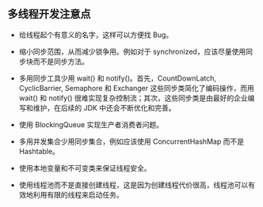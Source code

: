 ## 多线程开发注意点

* 给线程起个有意义的名字，这样可以方便找 Bug。

* 缩小同步范围，从而减少锁争用。例如对于 synchronized，应该尽量使用同步块而不是同步方法。
  
* 多用同步工具少用 wait() 和 notify()。首先，CountDownLatch, CyclicBarrier, Semaphore 和 Exchanger 这些同步类简化了编码操作，而用 wait() 和 notify() 很难实现复杂控制流；其次，这些同步类是由最好的企业编写和维护，在后续的 JDK 中还会不断优化和完善。

* 使用 BlockingQueue 实现生产者消费者问题。
  
* 多用并发集合少用同步集合，例如应该使用 ConcurrentHashMap 而不是 Hashtable。
  
* 使用本地变量和不可变类来保证线程安全。
  
* 使用线程池而不是直接创建线程，这是因为创建线程代价很高，线程池可以有效地利用有限的线程来启动任务。
  

